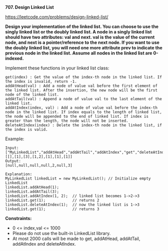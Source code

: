 **707. Design Linked List**

https://leetcode.com/problems/design-linked-list/

**Design your implementation of the linked list. You can choose to use the singly linked list or the doubly linked list. A node in a singly linked list should have two attributes: val and next. val is the value of the current node, and next is a pointer/reference to the next node. If you want to use the doubly linked list, you will need one more attribute prev to indicate the previous node in the linked list. Assume all nodes in the linked list are 0-indexed.**

Implement these functions in your linked list class:

    get(index) : Get the value of the index-th node in the linked list. If the index is invalid, return -1.
    addAtHead(val) : Add a node of value val before the first element of the linked list. After the insertion, the new node will be the first node of the linked list.
    addAtTail(val) : Append a node of value val to the last element of the linked list.
    addAtIndex(index, val) : Add a node of value val before the index-th node in the linked list. If index equals to the length of linked list, the node will be appended to the end of linked list. If index is greater than the length, the node will not be inserted.
    deleteAtIndex(index) : Delete the index-th node in the linked list, if the index is valid.
     

Example:

    Input: 
    ["MyLinkedList","addAtHead","addAtTail","addAtIndex","get","deleteAtIndex","get"]
    [[],[1],[3],[1,2],[1],[1],[1]]
    Output:  
    [null,null,null,null,2,null,3]

    Explanation:
    MyLinkedList linkedList = new MyLinkedList(); // Initialize empty LinkedList
    linkedList.addAtHead(1);
    linkedList.addAtTail(3);
    linkedList.addAtIndex(1, 2);  // linked list becomes 1->2->3
    linkedList.get(1);            // returns 2
    linkedList.deleteAtIndex(1);  // now the linked list is 1->3
    linkedList.get(1);            // returns 3
 

**Constraints:**

- 0 <= index,val <= 1000
- Please do not use the built-in LinkedList library.
- At most 2000 calls will be made to get, addAtHead, addAtTail,  addAtIndex and deleteAtIndex.